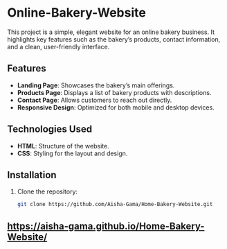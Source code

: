 # Online-Bakery-Website

This project is a simple, elegant website for an online bakery business. It highlights key features such as the bakery’s products, contact information, and a clean, user-friendly interface.

## Features
- **Landing Page**: Showcases the bakery’s main offerings.
- **Products Page**: Displays a list of bakery products with descriptions.
- **Contact Page**: Allows customers to reach out directly.
- **Responsive Design**: Optimized for both mobile and desktop devices.

## Technologies Used
- **HTML**: Structure of the website.
- **CSS**: Styling for the layout and design.

## Installation
1. Clone the repository: 
   ```bash
   git clone https://github.com/Aisha-Gama/Home-Bakery-Website.git

## https://aisha-gama.github.io/Home-Bakery-Website/
